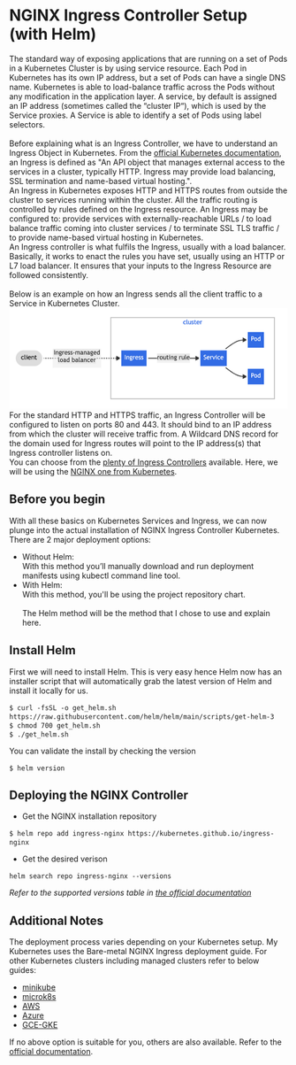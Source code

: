 # NGINX Ingress Controller Setup (with Helm)

The standard way of exposing applications that are running on a set of Pods in a Kubernetes Cluster is by using service resource. Each Pod in Kubernetes has its own IP address, but a set of Pods can have a single DNS name. Kubernetes is able to load-balance traffic across the Pods without any modification in the application layer. A service, by default is assigned an IP address (sometimes called the “cluster IP“), which is used by the Service proxies. A Service is able to identify a set of Pods using label selectors.
<br/><br/>
Before explaining what is an Ingress Controller, we have to understand an Ingress Object in Kubernetes. From the [official Kubernetes documentation](https://kubernetes.io/docs/concepts/services-networking/ingress/), an Ingress is defined as "An API object that manages external access to the services in a cluster, typically HTTP. Ingress may provide load balancing, SSL termination and name-based virtual hosting.".<br/>
An Ingress in Kubernetes exposes HTTP and HTTPS routes from outside the cluster to services running within the cluster. All the traffic routing is controlled by rules defined on the Ingress resource. An Ingress may be configured to: provide services with externally-reachable URLs / to load  balance traffic coming into cluster services / to terminate SSL TLS traffic / to provide name-based virtual hosting in Kubernetes.<br/>
An Ingress controller is what fulfils the Ingress, usually with a load balancer. Basically, it works to enact the rules you have set, usually using an HTTP or L7 load balancer. It ensures that your inputs to the Ingress Resource are followed consistently.<br/><br/>
Below is an example on how an Ingress sends all the client traffic to a Service in Kubernetes Cluster.</br>
![Schema](../img/NGINX_Controller_design.png)
<br/>
For the standard HTTP and HTTPS traffic, an Ingress Controller will be configured to listen on ports 80 and 443. It should bind to an IP address from which the cluster will receive traffic from. A Wildcard DNS record for the domain used for Ingress routes will point to the IP address(s) that Ingress controller listens on.<br/>
 You can choose from the [plenty of Ingress Controllers](https://kubernetes.io/docs/concepts/services-networking/ingress-controllers/) available. Here, we will be using the [NGINX one from Kubernetes](https://github.com/kubernetes/ingress-nginx/).
## Before you begin
With all these basics on Kubernetes Services and Ingress, we can now plunge into the actual installation of NGINX Ingress Controller Kubernetes. There are 2 major deployment options:
* Without Helm:</br>
With this method you’ll manually download and run deployment manifests using kubectl command line tool.
* With Helm:<br/>
With this method, you'll be using the project repository chart.
<br/><br/>The Helm method will be the method that I chose to use and explain here.
## Install Helm
First we will need to install Helm. This is very easy hence Helm now has an installer script that will automatically grab the latest version of Helm and install it locally for us.
```
$ curl -fsSL -o get_helm.sh https://raw.githubusercontent.com/helm/helm/main/scripts/get-helm-3
$ chmod 700 get_helm.sh
$ ./get_helm.sh
```
You can validate the install by checking the version
```
$ helm version
```
## Deploying the NGINX Controller
* Get the NGINX installation repository
```
$ helm repo add ingress-nginx https://kubernetes.github.io/ingress-nginx
```
* Get the desired verison
```
helm search repo ingress-nginx --versions
```
*Refer to the supported versions table in [the official documentation](https://github.com/kubernetes/ingress-nginx/)*

## Additional Notes
The deployment process varies depending on your Kubernetes setup. My Kubernetes uses the Bare-metal NGINX Ingress deployment guide. For other Kubernetes clusters including managed clusters refer to below guides:
* [minikube](https://kubernetes.github.io/ingress-nginx/deploy/#minikube)
* [microk8s](https://kubernetes.github.io/ingress-nginx/deploy/#microk8s)
* [AWS](https://kubernetes.github.io/ingress-nginx/deploy/#aws)
* [Azure](https://kubernetes.github.io/ingress-nginx/deploy/#azure)
* [GCE-GKE](https://kubernetes.github.io/ingress-nginx/deploy/#gce-gke)

If no above option is suitable for you, others are also available. Refer to the [official documentation](https://kubernetes.github.io/ingress-nginx/deploy/).